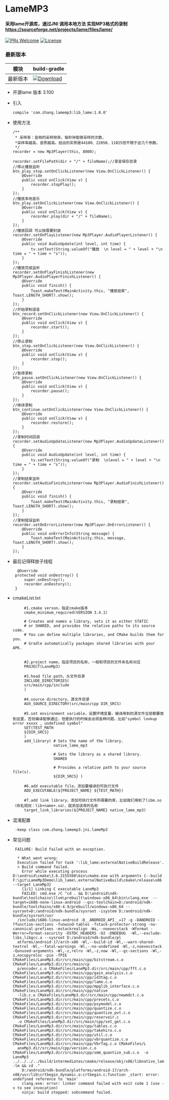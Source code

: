 # LameMP3
####  采用lame开源库，通过JNI 调用本地方法 实现MP3格式的录制 https://sourceforge.net/projects/lame/files/lame/
 
[![PRs Welcome](https://img.shields.io/badge/PRs-welcome-brightgreen.svg)](https://github.com/zhangYanGitHub/LameMP3/pulls)
[![License](https://img.shields.io/badge/License-Apache%202.0-orange.svg)](https://github.com/zhangYanGitHub/LameMP3/blob/master/LICENSE) 

### 最新版本

模块|build-gradle|
---|---|
最新版本|[![Download](https://api.bintray.com/packages/zhangyan000/maven/lamemp3/images/download.svg)](https://bintray.com/zhangyan000/maven/lamemp3/_latestVersion)|


  * 开源lame  版本 3.100
  
  * 引入
        
        compile 'com.zhang.lamemp3:lib_lame:1.0.0'
  
  * 使用方法
  
        /**
         * 采样率：音频的采样频率，每秒钟能够采样的次数，
         *采样率越高，音质越高。给出的实例是44100、22050、11025但不限于这几个参数。
         */
        recorder = new Mp3Player(this, 8000);

        recorder.setFilePath(dir + "/" + fileName);//录音保存目录
        //停止播放监听
        btn_play_stop.setOnClickListener(new View.OnClickListener() {
            @Override
            public void onClick(View v) {
                recorder.stopPlay();
            }
        });
        //播放本地音乐
        btn_play.setOnClickListener(new View.OnClickListener() {
            @Override
            public void onClick(View v) {
                recorder.play(dir + "/" + fileName);
            }
        });
        //播放回调 可以按需要封装
        recorder.setOnPlayListener(new Mp3Player.AudioPlayerListener() {
            @Override
            public void AudioUpdate(int level, int time) {
                tv.setText(String.valueOf("播放  \n level = " + level + "\n time = " + time + "s"));
            }
        });
        //播放完成监听
        recorder.setOnPlayFinishListener(new Mp3Player.AudioPlayerFinishListener() {
            @Override
            public void finish() {
                Toast.makeText(MainActivity.this, "播放结束", Toast.LENGTH_SHORT).show();
            }
        });
        //开始录制语音
        btn_record.setOnClickListener(new View.OnClickListener() {
            @Override
            public void onClick(View v) {
                recorder.start();
            }
        });
        //停止录制
        btn_stop.setOnClickListener(new View.OnClickListener() {
            @Override
            public void onClick(View v) {
                recorder.stop();
            }
        });
        //暂停录制
        btn_pause.setOnClickListener(new View.OnClickListener() {
            @Override
            public void onClick(View v) {
                recorder.pause();
            }
        });
        //继续录制
        btn_continue.setOnClickListener(new View.OnClickListener() {
            @Override
            public void onClick(View v) {
                recorder.restore();
            }
        });
        //录制时间回调
        recorder.setAudioUpdateListener(new Mp3Player.AudioUpdateListener() {
            @Override
            public void AudioUpdate(int level, int time) {
                tv.setText(String.valueOf("录制  \nlevel = " + level + "\n time = " + time + "s"));
            }
        });
        //录制结束监听
        recorder.setAudioFinishListener(new Mp3Player.AudioFinishListener() {
            @Override
            public void finish() {
                Toast.makeText(MainActivity.this, "录制结束", Toast.LENGTH_SHORT).show();
            }
        });
        //录制错误监听
        recorder.setOnErrorListener(new Mp3Player.OnErrorListener() {
            @Override
            public void onErrorInfo(String message) {
                Toast.makeText(MainActivity.this, message, Toast.LENGTH_SHORT).show();
            }
        });
* 最后记得释放子线程

        @Override
       protected void onDestroy() {
           super.onDestroy();
           recorder.onDestory();
       }
*  cmakeList.txt

            #1.cmake verson，指定cmake版本
            cmake_minimum_required(VERSION 3.4.1)

            # Creates and names a library, sets it as either STATIC
            # or SHARED, and provides the relative paths to its source code.
            # You can define multiple libraries, and CMake builds them for you.
            # Gradle automatically packages shared libraries with your APK.


            #2.project name，指定项目的名称，一般和项目的文件夹名称对应
            PROJECT(LaneMp3)

            #3.head file path，头文件目录
            INCLUDE_DIRECTORIES(
            src/main/cpp/include
            )

            #4.source directory，源文件目录
            AUX_SOURCE_DIRECTORY(src/main/cpp DIR_SRCS)

            #5.set environment variable，设置环境变量，编译用到的源文件全部都要放到这里，否则编译能够通过，但是执行的时候会出现各种问题，比如"symbol lookup error xxxxx , undefined symbol"
            SET(TEST_MATH
            ${DIR_SRCS}
            )
            add_library( # Sets the name of the library.
                         native_lame_mp3

                         # Sets the library as a shared library.
                         SHARED

                         # Provides a relative path to your source file(s).
                         ${DIR_SRCS} )

            #6.add executable file，添加要编译的可执行文件
            ADD_EXECUTABLE(${PROJECT_NAME} ${TEST_MATH})

            #7.add link library，添加可执行文件所需要的库，比如我们用到了libm.so（命名规则：lib+name+.so），就添加该库的名称
            target_link_libraries(${PROJECT_NAME} native_lame_mp3)
* 混淆配置

       -keep class com.zhang.lamemp3.jni.lameMp3

 * 常见问题

        FAILURE: Build failed with an exception.

         * What went wrong:
         Execution failed for task ':lib_lame:externalNativeBuildRelease'.
         > Build command failed.
           Error while executing process D:\android\cmake\3.6.3155560\bin\cmake.exe with arguments {--build F:\git\LameMp3Demo\lib_lame\.externalNativeBuild\cmake\release\x86 --target LaneMp3}
           [1/1] Linking C executable LaneMp3
           FAILED: cmd.exe /C "cd . && D:\android\ndk-bundle\toolchains\llvm\prebuilt\windows-x86_64\bin\clang.exe  --target=i686-none-linux-android --gcc-toolchain=D:/android/ndk-bundle/toolchains/x86-4.9/prebuilt/windows-x86_64 --sysroot=D:/android/ndk-bundle/sysroot -isystem D:/android/ndk-bundle/sysroot/usr
         /include/i686-linux-android -D__ANDROID_API__=17 -g -DANDROID -ffunction-sections -funwind-tables -fstack-protector-strong -no-canonical-prefixes -mstackrealign -Wa,--noexecstack -Wformat -Werror=format-security -DSTDC_HEADERS -O2 -DNDEBUG  -Wl,--exclude-libs,libgcc.a --sysroot D:/android/ndk-bundle/pl
         atforms/android-17/arch-x86 -Wl,--build-id -Wl,--warn-shared-textrel -Wl,--fatal-warnings -Wl,--no-undefined -Wl,-z,noexecstack -Qunused-arguments -Wl,-z,relro -Wl,-z,now -Wl,--gc-sections -Wl,-z,nocopyreloc -pie -fPIE CMakeFiles/LaneMp3.dir/src/main/cpp/bitstream.c.o CMakeFiles/LaneMp3.dir/src/main/cp
         p/encoder.c.o CMakeFiles/LaneMp3.dir/src/main/cpp/fft.c.o CMakeFiles/LaneMp3.dir/src/main/cpp/gain_analysis.c.o CMakeFiles/LaneMp3.dir/src/main/cpp/id3tag.c.o CMakeFiles/LaneMp3.dir/src/main/cpp/lame.c.o CMakeFiles/LaneMp3.dir/src/main/cpp/mpglib_interface.c.o CMakeFiles/LaneMp3.dir/src/main/cpp/native
         -lib.c.o CMakeFiles/LaneMp3.dir/src/main/cpp/newmdct.c.o CMakeFiles/LaneMp3.dir/src/main/cpp/presets.c.o CMakeFiles/LaneMp3.dir/src/main/cpp/psymodel.c.o CMakeFiles/LaneMp3.dir/src/main/cpp/quantize.c.o CMakeFiles/LaneMp3.dir/src/main/cpp/quantize_pvt.c.o CMakeFiles/LaneMp3.dir/src/main/cpp/reservoir.c
         .o CMakeFiles/LaneMp3.dir/src/main/cpp/set_get.c.o CMakeFiles/LaneMp3.dir/src/main/cpp/tables.c.o CMakeFiles/LaneMp3.dir/src/main/cpp/takehiro.c.o CMakeFiles/LaneMp3.dir/src/main/cpp/util.c.o CMakeFiles/LaneMp3.dir/src/main/cpp/vbrquantize.c.o CMakeFiles/LaneMp3.dir/src/main/cpp/VbrTag.c.o CMakeFiles/L
         aneMp3.dir/src/main/cpp/version.c.o CMakeFiles/LaneMp3.dir/src/main/cpp/xmm_quantize_sub.c.o  -o LaneMp3  ../../../../build/intermediates/cmake/release/obj/x86/libnative_lame_mp3.so -lm && cd ."
           D:/android/ndk-bundle/platforms/android-17/arch-x86/usr/lib\crtbegin_dynamic.o:crtbegin.c:function _start: error: undefined reference to 'main'
           clang.exe: error: linker command failed with exit code 1 (use -v to see invocation)
           ninja: build stopped: subcommand failed.
